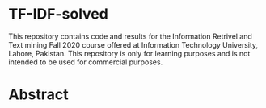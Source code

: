 # TF-IDF-solved

This repository contains code and results for the Information Retrivel and Text mining Fall 2020 course offered at Information Technology University, Lahore, Pakistan. This repository is only for learning purposes and is not intended to be used for commercial purposes.

# Abstract 
